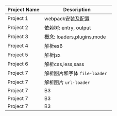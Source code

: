 
| Project Name | Description                   |
| ------------ | ----------------------------- |
| Project 1    | webpack安装及配置             |
| Project 2    | 依赖树: entry, output         |
| Project 3    | 概念: loaders,plugins,mode    |
| Project 4    | 解析es6                       |
| Project 5    | 解析jsx                       |
| Project 6    | 解析css,less,sass             |
| Project 7    | 解析图片和字体 `file-loader ` |
| Project 7    | 解析图片 `url-loader  `       |
| Project 7    | B3                            |
| Project 7    | B3                            |
| Project 7    | B3                            |